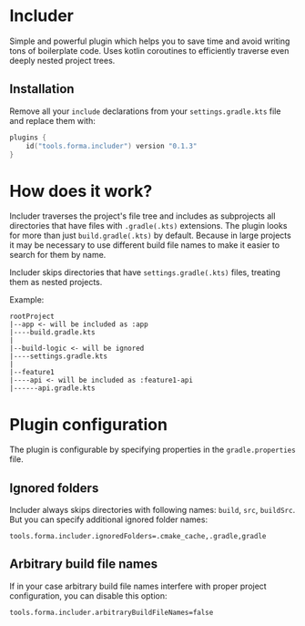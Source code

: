 # Includer

Simple and powerful plugin which helps you to save time and avoid writing tons of boilerplate code. 
Uses kotlin coroutines to efficiently traverse even deeply nested project trees.

## Installation

Remove all your `include` declarations from your `settings.gradle.kts` file and replace them with:

```kotlin
plugins {
    id("tools.forma.includer") version "0.1.3"
}
```

# How does it work?

Includer traverses the project's file tree and includes as subprojects all directories that have 
files with `.gradle(.kts)` extensions. The plugin looks for more than just `build.gradle(.kts)` by default. 
Because in large projects it may be necessary to use different build file names to make it 
easier to search for them by name.

Includer skips directories that have `settings.gradle(.kts)` files, treating them as nested projects.

Example:

```
rootProject
|--app <- will be included as :app
|----build.gradle.kts
|
|--build-logic <- will be ignored
|----settings.gradle.kts
|
|--feature1
|----api <- will be included as :feature1-api
|------api.gradle.kts
```

# Plugin configuration

The plugin is configurable by specifying properties in the `gradle.properties` file.

## Ignored folders

Includer always skips directories with following names: `build`, `src`, `buildSrc`. But you can 
specify additional ignored folder names:

```properties
tools.forma.includer.ignoredFolders=.cmake_cache,.gradle,gradle
```

## Arbitrary build file names

If in your case arbitrary build file names interfere with proper project configuration, 
you can disable this option:

```properties
tools.forma.includer.arbitraryBuildFileNames=false
```
